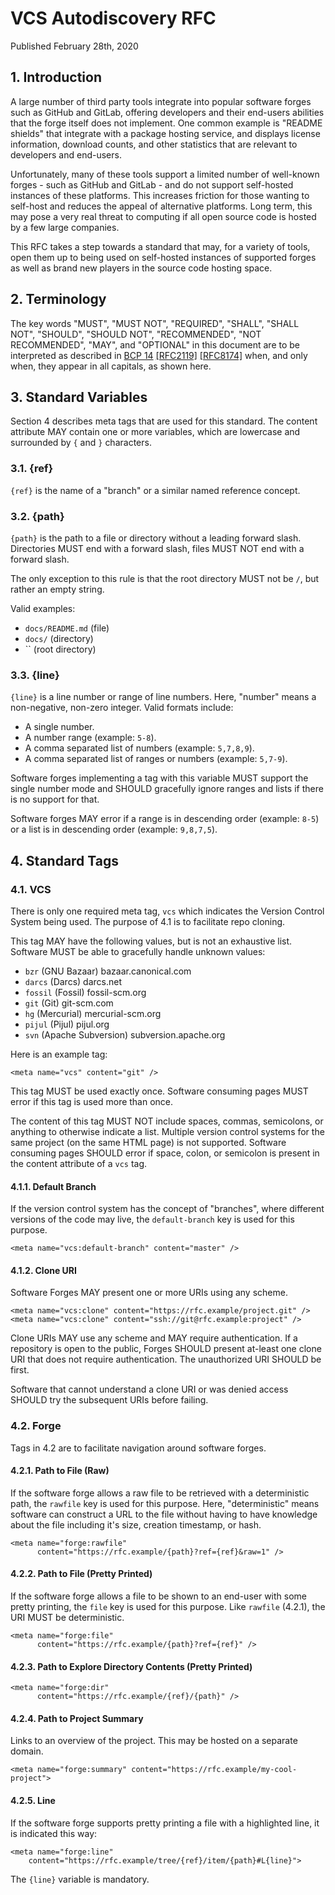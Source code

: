 # VCS Autodiscovery RFC

Published February 28th, 2020

## 1. Introduction

A large number of third party tools integrate into popular software forges such
as GitHub and GitLab, offering developers and their end-users abilities that
the forge itself does not implement. One common example is "README shields"
that integrate with a package hosting service, and displays license
information, download counts, and other statistics that are relevant to
developers and end-users.

Unfortunately, many of these tools support a limited number of well-known
forges - such as GitHub and GitLab - and do not support self-hosted instances
of these platforms. This increases friction for those wanting to self-host and
reduces the appeal of alternative platforms. Long term, this may pose a very
real threat to computing if all open source code is hosted by a few large
companies.

This RFC takes a step towards a standard that may, for a variety of tools, open
them up to being used on self-hosted instances of supported forges as well as
brand new players in the source code hosting space.

## 2. Terminology

The key words "MUST", "MUST NOT", "REQUIRED", "SHALL", "SHALL NOT", "SHOULD",
"SHOULD NOT", "RECOMMENDED", "NOT RECOMMENDED", "MAY", and "OPTIONAL" in this
document are to be interpreted as described in
[BCP 14](https://tools.ietf.org/html/bcp14)
[[RFC2119]](https://tools.ietf.org/html/rfc2119)
[[RFC8174]](https://tools.ietf.org/html/rfc8174)
when, and only when, they appear in all capitals, as shown here.

## 3. Standard Variables

Section 4 describes meta tags that are used for this standard. The content
attribute MAY contain one or more variables, which are lowercase and surrounded
by `{` and `}` characters.

### 3.1. {ref}

`{ref}` is the name of a "branch" or a similar named reference concept.

### 3.2. {path}

`{path}` is the path to a file or directory without a leading forward slash.
Directories MUST end with a forward slash, files MUST NOT end with a forward
slash.

The only exception to this rule is that the root directory MUST not be `/`,
but rather an empty string.

Valid examples:

* `docs/README.md` (file)
* `docs/` (directory)
* `` (root directory)

### 3.3. {line}

`{line}` is a line number or range of line numbers. Here, "number" means a
non-negative, non-zero integer. Valid formats include:

- A single number.
- A number range (example: `5-8`).
- A comma separated list of numbers (example: `5,7,8,9`).
- A comma separated list of ranges or numbers (example: `5,7-9`).

Software forges implementing a tag with this variable MUST support the single
number mode and SHOULD gracefully ignore ranges and lists if there is no
support for that.

Software forges MAY error if a range is in descending order (example: `8-5`) or
a list is in descending order (example: `9,8,7,5`).

## 4. Standard Tags

### 4.1. VCS

There is only one required meta tag, `vcs` which indicates the Version
Control System being used. The purpose of 4.1 is to facilitate repo cloning.

This tag MAY have the following values, but is not an exhaustive list. Software
MUST be able to gracefully handle unknown values:

* `bzr`    (GNU Bazaar)        bazaar.canonical.com
* `darcs`  (Darcs)             darcs.net
* `fossil` (Fossil)            fossil-scm.org
* `git`    (Git)               git-scm.com
* `hg`     (Mercurial)         mercurial-scm.org
* `pijul`  (Pijul)             pijul.org
* `svn`    (Apache Subversion) subversion.apache.org

Here is an example tag:

    <meta name="vcs" content="git" />

This tag MUST be used exactly once. Software consuming pages MUST error if this
tag is used more than once.

The content of this tag MUST NOT include spaces, commas, semicolons, or
anything to otherwise indicate a list. Multiple version control systems for the
same project (on the same HTML page) is not supported. Software consuming pages
SHOULD error if space, colon, or semicolon is present in the content attribute
of a `vcs` tag.

#### 4.1.1. Default Branch

If the version control system has the concept of "branches", where different
versions of the code may live, the `default-branch` key is used for this
purpose.

    <meta name="vcs:default-branch" content="master" />

#### 4.1.2. Clone URI

Software Forges MAY present one or more URIs using any scheme.

    <meta name="vcs:clone" content="https://rfc.example/project.git" />
    <meta name="vcs:clone" content="ssh://git@rfc.example:project" />

Clone URIs MAY use any scheme and MAY require authentication. If a repository
is open to the public, Forges SHOULD present at-least one clone URI that does
not require authentication. The unauthorized URI SHOULD be first.

Software that cannot understand a clone URI or was denied access SHOULD try the
subsequent URIs before failing.

### 4.2. Forge

Tags in 4.2 are to facilitate navigation around software forges.

#### 4.2.1. Path to File (Raw)

If the software forge allows a raw file to be retrieved with a deterministic
path, the `rawfile` key is used for this purpose. Here, "deterministic"
means software can construct a URL to the file without having to have knowledge
about the file including it's size, creation timestamp, or hash.

    <meta name="forge:rawfile"
          content="https://rfc.example/{path}?ref={ref}&raw=1" />

#### 4.2.2. Path to File (Pretty Printed)

If the software forge allows a file to be shown to an end-user with some pretty
printing, the `file` key is used for this purpose. Like `rawfile` (4.2.1), the
URI MUST be deterministic.

    <meta name="forge:file"
          content="https://rfc.example/{path}?ref={ref}" />

#### 4.2.3. Path to Explore Directory Contents (Pretty Printed)

    <meta name="forge:dir"
          content="https://rfc.example/{ref}/{path}" />

#### 4.2.4. Path to Project Summary

Links to an overview of the project. This may be hosted on a separate domain.

    <meta name="forge:summary" content="https://rfc.example/my-cool-project">

#### 4.2.5. Line

If the software forge supports pretty printing a file with a highlighted line,
it is indicated this way:

    <meta name="forge:line"
        content="https://rfc.example/tree/{ref}/item/{path}#L{line}">

The `{line}` variable is mandatory.
